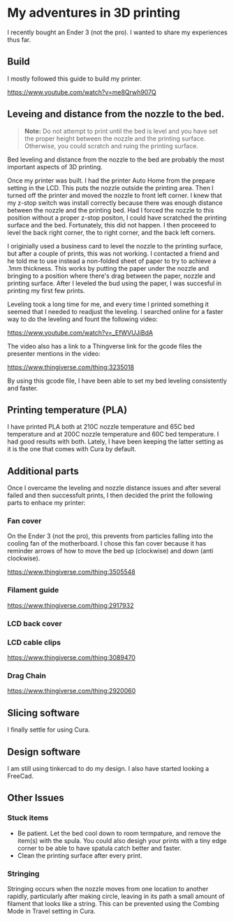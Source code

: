 # My adventures in 3D printing

I recently bought an Ender 3 (not the pro). I wanted to share my experiences thus far.

## Build

I mostly followed this guide to build my printer.

https://www.youtube.com/watch?v=me8Qrwh907Q

## Leveing and distance from the nozzle to the bed.

> **Note:** Do not attempt to print until the bed is level and you have set the proper height between the nozzle and the printing surface. Otherwise, you could scratch and ruing the printing surface.

Bed leveling and distance from the nozzle to the bed are probably the most important aspects of 3D printing. 

Once my printer was built. I had the printer Auto Home from the prepare setting in the LCD. This puts the nozzle outside the printing area. Then I turned off the printer and moved the nozzle to front left corner. I knew that my z-stop switch was install correctly because there was enough distance between the nozzle and the printing bed. Had I forced the nozzle to this position without a proper z-stop positon, I could have scratched the printing surface and the bed. Fortunately, this did not happen. I then proceeed to level the back right corner, the to right corner, and the back left corners.

I originially used a business card to level the nozzle to the printing surface, but after a couple of prints, this was not working. I contacted a friend and he told me to use instead a non-folded sheet of paper to try to achieve a .1mm thickness. This works by putting the paper under the nozzle and bringing to a position where there's drag between the paper, nozzle and printing surface. After I leveled the bud using the paper, I was succesful in printing my first few prints. 

Leveling took a long time for me, and every time I printed something it seemed that I needed to readjust the leveling. I searched online for a faster way to do the leveling and fount the following video:

https://www.youtube.com/watch?v=_EfWVUJjBdA

The video also has a link to a Thingverse link for the gcode files the presenter mentions in the video:

https://www.thingiverse.com/thing:3235018

By using this gcode file, I have been able to set my bed leveling consistently and faster.

## Printing temperature (PLA)

I have printed PLA both at 210C nozzle temperature and 65C bed temperature and at 200C nozzle temperature and 60C bed temperature. I had good results with both. Lately, I have been keeping the latter setting as it is the one that comes with Cura by default.

## Additional parts

Once I overcame the leveling and nozzle distance issues and after several failed and then successfult prints, I then decided the print the following parts to enhace my printer:

### Fan cover

On the Ender 3 (not the pro), this prevents from particles falling into the cooling fan of the motherboard. I chose this fan cover because it has reminder arrows of how to move the bed up (clockwise) and down (anti clockwise).

https://www.thingiverse.com/thing:3505548

### Filament guide

https://www.thingiverse.com/thing:2917932

### LCD back cover


### LCD cable clips

https://www.thingiverse.com/thing:3089470

### Drag Chain

https://www.thingiverse.com/thing:2920060

## Slicing software

I finally settle for using Cura.

## Design software

I am still using tinkercad to do my design. I also have started looking a FreeCad.

## Other Issues

### Stuck items

- Be patient. Let the bed cool down to room termpature, and remove the item(s) with the spula. You could also desigh your prints with a tiny edge corner to be able to have spatula catch better and faster.
- Clean the printing surface after every print.

### Stringing

Stringing occurs when the nozzle moves from one location to another rapidly, particularly after making circle, leaving in its path a small amount of filament that looks like a string. This can be prevented using the Combing Mode in Travel setting in Cura.
